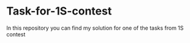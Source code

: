 # Task-for-1S-contest
In this repository you can find my solution for one of the tasks from 1S contest
